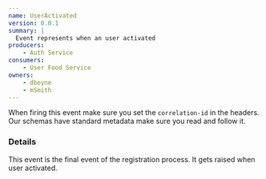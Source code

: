 ```yaml
---
name: UserActivated
version: 0.0.1
summary: |
  Event represents when an user activated
producers:
    - Auth Service
consumers:
    - User Food Service
owners:
    - dboyne
    - mSmith
---
```


<Admonition>When firing this event make sure you set the `correlation-id` in the headers. Our schemas have standard metadata make sure you read and follow it.</Admonition>

### Details

This event is the final event of the registration process. It gets raised when user activated.

<NodeGraph title="Consumer / Producer Diagram" />

<Schema />